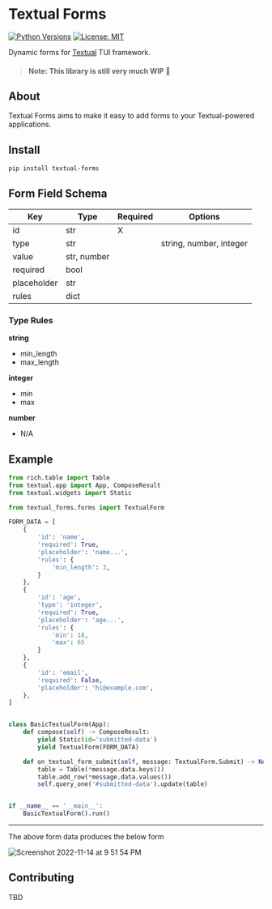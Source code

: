 # Textual Forms

[![Python Versions](https://shields.io/pypi/pyversions/textual-inputs)](https://www.python.org/downloads/)
[![License: MIT](https://img.shields.io/badge/license-MIT-blue.svg)](https://opensource.org/licenses/MIT)

Dynamic forms for [Textual](https://github.com/willmcgugan/textual) TUI framework.

> #### Note: This library is still very much WIP 🧪

## About
Textual Forms aims to make it easy to add forms to your Textual-powered applications.

## Install

```bash
pip install textual-forms
```

## Form Field Schema

| Key         | Type        | Required | Options                 |
|-------------|-------------|----------|-------------------------|
| id          | str         | X        |                         |
| type        | str         |          | string, number, integer |
| value       | str, number |          |                         |
| required    | bool        |          |                         |
| placeholder | str         |          |                         |
| rules       | dict        |          |                         |

### Type Rules

**string**

* min_length
* max_length

**integer**

* min
* max

**number**

* N/A

## Example

```python
from rich.table import Table
from textual.app import App, ComposeResult
from textual.widgets import Static

from textual_forms.forms import TextualForm

FORM_DATA = [
    {
        'id': 'name',
        'required': True,
        'placeholder': 'name...',
        'rules': {
            'min_length': 3,
        }
    },
    {
        'id': 'age',
        'type': 'integer',
        'required': True,
        'placeholder': 'age...',
        'rules': {
            'min': 18,
            'max': 65
        }
    },
    {
        'id': 'email',
        'required': False,
        'placeholder': 'hi@example.com',
    },
]


class BasicTextualForm(App):
    def compose(self) -> ComposeResult:
        yield Static(id='submitted-data')
        yield TextualForm(FORM_DATA)

    def on_textual_form_submit(self, message: TextualForm.Submit) -> None:
        table = Table(*message.data.keys())
        table.add_row(*message.data.values())
        self.query_one('#submitted-data').update(table)


if __name__ == '__main__':
    BasicTextualForm().run()
```

---


The above form data produces the below form

![Screenshot 2022-11-14 at 9 51 54 PM](https://user-images.githubusercontent.com/7029352/201815737-bc2bea1c-aacb-498d-a58e-5d16e61e8718.png)


## Contributing
TBD
